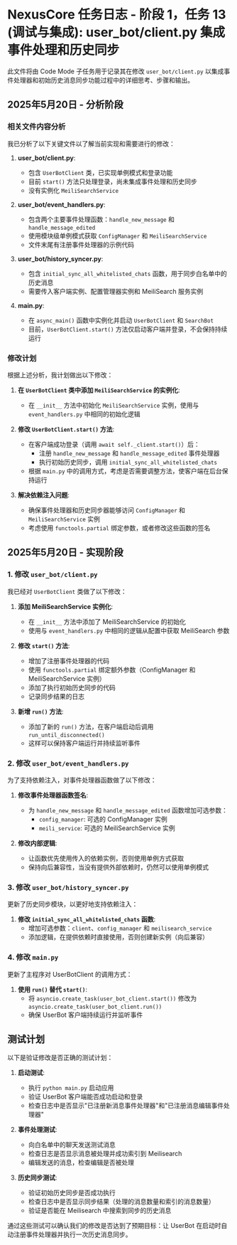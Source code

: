 # NexusCore 任务日志 - 阶段 1，任务 13 (调试与集成): user_bot/client.py 集成事件处理和历史同步

此文件将由 Code Mode 子任务用于记录其在修改 `user_bot/client.py` 以集成事件处理器和初始历史消息同步功能过程中的详细思考、步骤和输出。

## 2025年5月20日 - 分析阶段

### 相关文件内容分析

我已分析了以下关键文件以了解当前实现和需要进行的修改：

1. **user_bot/client.py**:
   - 包含 `UserBotClient` 类，已实现单例模式和登录功能
   - 目前 `start()` 方法只处理登录，尚未集成事件处理和历史同步
   - 没有实例化 `MeiliSearchService`

2. **user_bot/event_handlers.py**:
   - 包含两个主要事件处理函数：`handle_new_message` 和 `handle_message_edited`
   - 使用模块级单例模式获取 `ConfigManager` 和 `MeiliSearchService`
   - 文件末尾有注册事件处理器的示例代码

3. **user_bot/history_syncer.py**:
   - 包含 `initial_sync_all_whitelisted_chats` 函数，用于同步白名单中的历史消息
   - 需要传入客户端实例、配置管理器实例和 MeiliSearch 服务实例

4. **main.py**:
   - 在 `async_main()` 函数中实例化并启动 `UserBotClient` 和 `SearchBot`
   - 目前，`UserBotClient.start()` 方法仅启动客户端并登录，不会保持持续运行

### 修改计划

根据上述分析，我计划做出以下修改：

1. **在 `UserBotClient` 类中添加 `MeiliSearchService` 的实例化**:
   - 在 `__init__` 方法中初始化 `MeiliSearchService` 实例，使用与 `event_handlers.py` 中相同的初始化逻辑

2. **修改 `UserBotClient.start()` 方法**:
   - 在客户端成功登录（调用 `await self._client.start()`）后：
     - 注册 `handle_new_message` 和 `handle_message_edited` 事件处理器
     - 执行初始历史同步，调用 `initial_sync_all_whitelisted_chats`
   - 根据 `main.py` 中的调用方式，考虑是否需要调整方法，使客户端在后台保持运行

3. **解决依赖注入问题**:
   - 确保事件处理器和历史同步器能够访问 `ConfigManager` 和 `MeiliSearchService` 实例
   - 考虑使用 `functools.partial` 绑定参数，或者修改这些函数的签名

## 2025年5月20日 - 实现阶段

### 1. 修改 `user_bot/client.py`

我已经对 `UserBotClient` 类做了以下修改：

1. **添加 MeiliSearchService 实例化**:
   - 在 `__init__` 方法中添加了 MeiliSearchService 的初始化
   - 使用与 `event_handlers.py` 中相同的逻辑从配置中获取 MeiliSearch 参数

2. **修改 `start()` 方法**:
   - 增加了注册事件处理器的代码
   - 使用 `functools.partial` 绑定额外参数（ConfigManager 和 MeiliSearchService 实例）
   - 添加了执行初始历史同步的代码
   - 记录同步结果的日志

3. **新增 `run()` 方法**:
   - 添加了新的 `run()` 方法，在客户端启动后调用 `run_until_disconnected()`
   - 这样可以保持客户端运行并持续监听事件

### 2. 修改 `user_bot/event_handlers.py`

为了支持依赖注入，对事件处理器函数做了以下修改：

1. **修改事件处理器函数签名**:
   - 为 `handle_new_message` 和 `handle_message_edited` 函数增加可选参数：
     - `config_manager`: 可选的 ConfigManager 实例
     - `meili_service`: 可选的 MeiliSearchService 实例

2. **修改内部逻辑**:
   - 让函数优先使用传入的依赖实例，否则使用单例方式获取
   - 保持向后兼容性，当没有提供外部依赖时，仍然可以使用单例模式

### 3. 修改 `user_bot/history_syncer.py`

更新了历史同步模块，以更好地支持依赖注入：

1. **修改 `initial_sync_all_whitelisted_chats` 函数**:
   - 增加可选参数：`client`、`config_manager` 和 `meilisearch_service`
   - 添加逻辑，在提供依赖时直接使用，否则创建新实例（向后兼容）

### 4. 修改 `main.py`

更新了主程序对 UserBotClient 的调用方式：

1. **使用 `run()` 替代 `start()`**:
   - 将 `asyncio.create_task(user_bot_client.start())` 修改为 `asyncio.create_task(user_bot_client.run())`
   - 确保 UserBot 客户端持续运行并监听事件

## 测试计划

以下是验证修改是否正确的测试计划：

1. **启动测试**:
   - 执行 `python main.py` 启动应用
   - 验证 UserBot 客户端能否成功启动和登录
   - 检查日志中是否显示"已注册新消息事件处理器"和"已注册消息编辑事件处理器"

2. **事件处理测试**:
   - 向白名单中的聊天发送测试消息
   - 检查日志是否显示消息被处理并成功索引到 Meilisearch
   - 编辑发送的消息，检查编辑是否被处理

3. **历史同步测试**:
   - 验证初始历史同步是否成功执行
   - 检查日志中是否显示同步结果（处理的消息数量和索引的消息数量）
   - 验证是否能在 Meilisearch 中搜索到同步的历史消息

通过这些测试可以确认我们的修改是否达到了预期目标：让 UserBot 在启动时自动注册事件处理器并执行一次历史消息同步。